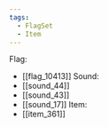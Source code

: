 ```yaml
---
tags:
  - FlagSet
  - Item
---
```

Flag:
- [[flag_10413]]
Sound:
- [[sound_44]]
- [[sound_43]]
- [[sound_17]]
Item:
- [[item_361]]
